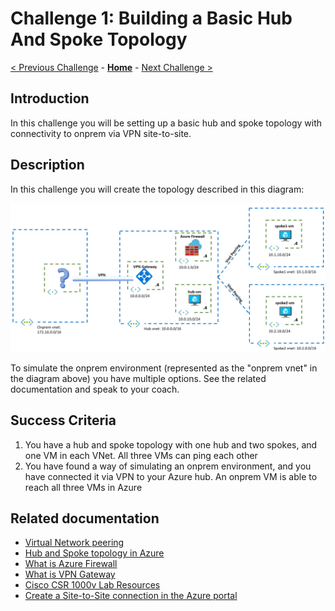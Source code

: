 # Challenge 1: Building a Basic Hub And Spoke Topology

[< Previous Challenge](./00-Prereqs.md) - **[Home](../README.md)** - [Next Challenge >](./02-AzFW.md)

## Introduction

In this challenge you will be setting up a basic hub and spoke topology with connectivity to onprem via VPN site-to-site.

## Description

In this challenge you will create the topology described in this diagram:

![hubnspoke basic](media/hubnspoke-01.png)

To simulate the onprem environment (represented as the "onprem vnet" in the diagram above) you have multiple options. See the related documentation and speak to your coach.

## Success Criteria

1. You have a hub and spoke topology with one hub and two spokes, and one VM in each VNet. All three VMs can ping each other
1. You have found a way of simulating an onprem environment, and you have connected it via VPN to your Azure hub. An onprem VM is able to reach all three VMs in Azure

## Related documentation

* [Virtual Network peering](https://docs.microsoft.com/azure/virtual-network/virtual-network-peering-overview)
* [Hub and Spoke topology in Azure](https://docs.microsoft.com/azure/architecture/reference-architectures/hybrid-networking/hub-spoke)
* [What is Azure Firewall](https://docs.microsoft.com/azure/firewall/overview)
* [What is VPN Gateway](https://docs.microsoft.com/azure/vpn-gateway/vpn-gateway-about-vpngateways)
* [Cisco CSR 1000v Lab Resources](Resources/csr)
* [Create a Site-to-Site connection in the Azure portal](https://docs.microsoft.com/azure/vpn-gateway/vpn-gateway-howto-site-to-site-resource-manager-portal)